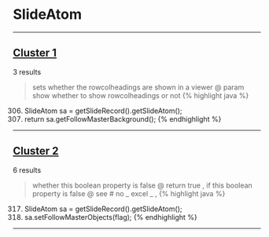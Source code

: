 # SlideAtom

***

## [Cluster 1](./1)
3 results
> sets whether the rowcolheadings are shown in a viewer @ param show whether to show rowcolheadings or not 
{% highlight java %}
306. SlideAtom sa = getSlideRecord().getSlideAtom();
307. return sa.getFollowMasterBackground();
{% endhighlight %}

***

## [Cluster 2](./2)
6 results
> whether this boolean property is false @ return true , if this boolean property is false @ see # no _ excel _ , 
{% highlight java %}
317. SlideAtom sa = getSlideRecord().getSlideAtom();
318. sa.setFollowMasterObjects(flag);
{% endhighlight %}

***

